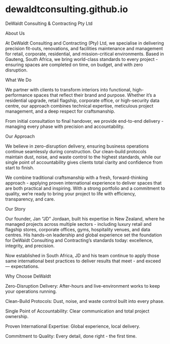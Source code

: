 # dewaldtconsulting.github.io
DeWaldt Consulting &amp; Contracting Pty Ltd

About Us

At DeWaldt Consulting and Contracting (Pty) Ltd, we specialise in delivering precision fit-outs, renovations, and facilities maintenance and management for retail, corporate, residential, and mission-critical environments. Based in Gauteng, South Africa, we bring world-class standards to every project - ensuring spaces are completed on time, on budget, and with zero disruption.

What We Do

We partner with clients to transform interiors into functional, high-performance spaces that reflect their brand and purpose. Whether it’s a residential upgrade, retail flagship, corporate office, or high-security data centre, our approach combines technical expertise, meticulous project management, and a deep respect for craftsmanship.

From initial consultation to final handover, we provide end-to-end delivery - managing every phase with precision and accountability.

Our Approach

We believe in zero-disruption delivery, ensuring business operations continue seamlessly during construction. Our clean-build protocols maintain dust, noise, and waste control to the highest standards, while our single point of accountability gives clients total clarity and confidence from start to finish.

We combine traditional craftsmanship with a fresh, forward-thinking approach - applying proven international experience to deliver spaces that are both practical and inspiring. With a strong portfolio and a commitment to quality, we’re ready to bring your project to life with efficiency, transparency, and care.

Our Story

Our founder, Jan “JD” Jordaan, built his expertise in New Zealand, where he managed projects across multiple sectors - including luxury retail and flagship stores, corporate offices, gyms, hospitality venues, and data centres. His hands-on leadership and global experience set the foundation for DeWaldt Consulting and Contracting’s standards today: excellence, integrity, and precision.

Now established in South Africa, JD and his team continue to apply those same international best practices to deliver results that meet - and exceed — expectations.

Why Choose DeWaldt

Zero-Disruption Delivery: After-hours and live-environment works to keep your operations running.

Clean-Build Protocols: Dust, noise, and waste control built into every phase.

Single Point of Accountability: Clear communication and total project ownership.

Proven International Expertise: Global experience, local delivery.

Commitment to Quality: Every detail, done right - the first time.
